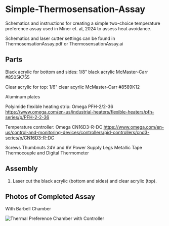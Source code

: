 # Simple-Thermosensation-Assay

Schematics and instructions for creating a simple two-choice temperature preference assay used in  Miner et. al, 2024 to assess heat avoidance.

Schematics and laser cutter settings can be found in ThermosensationAssay.pdf or ThermosensationAssay.ai

## Parts

Black acrylic for bottom and sides:  1/8" black acrylic McMaster-Carr #8505K755

Clear acrylic for top: 1/6" clear acyrlic McMaster-Carr #8589K12

Aluminum plates

Polyimide flexible heating strip: Omega PFH-2/2-36 https://www.omega.com/en-us/industrial-heaters/flexible-heaters/pfh-series/p/PFH-2-2-36

Temperature controller: Omega CN16D3-R-DC https://www.omega.com/en-us/control-and-monitoring-devices/controllers/pid-controllers/cnd3-series/p/CN16D3-R-DC

Screws
Thumbnuts
24V and 9V Power Supply
Legs
Metallic Tape
Thermocouple and Digital Thermometer




## Assembly
1. Laser cut the black acrylic (bottom and sides) and clear acrylic (top).

   
## Photos of Completed Assay

With Barbell Chamber

![Thermal Preference Chamber with Controller](https://github.com/user-attachments/assets/99b663a6-d2ba-41e3-b396-d824a50b7999)

